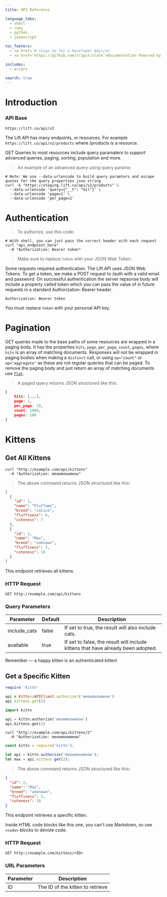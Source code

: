 ```yaml
---
title: API Reference

language_tabs:
  - shell
  - ruby
  - python
  - javascript

toc_footers:
  - <a href='#'>Sign Up for a Developer Key</a>
  - <a href='https://github.com/tripit/slate'>Documentation Powered by Slate</a>

includes:
  - errors

search: true
---
```


# Introduction

### API Base

`https://lift.co/api/v2`

The Lift API has many endpoints, or resources. For example `https://lift.co/api/v2/products` where /products is a resource.

GET Queries to most resources include query paramaters to support advanced queries, paging, sorting, population and more.

> An example of an advanced query using query params:

```shell
# Note: We use --data-urlencode to build query paramters and escape quotes for the query properties json string
curl -G "https://staging.lift.co/api/v2/products" \
  --data-urlencode 'query={"__t": "Oil"}' \
  --data-urlencode 'page=1' \
  --data-urlencode 'per_page=2'
```

# Authentication

> To authorize, use this code:

```shell
# With shell, you can just pass the correct header with each request
curl "api_endpoint_here"
  -H "Authorization: Bearer token"
```

> Make sure to replace `token` with your JSON Web Token.

Some requests required authentication. The Lift API uses JSON Web Tokens. To get a token, we make a POST request to /auth with a valid email and password. On successful authentication the server repsonse body will include a property called token which you can pass the value of in future requests in a standard Authorization: Bearer header.

`Authorization: Bearer token`

<aside class="notice">
You must replace <code>token</code> with your personal API key.
</aside>

# Pagination
GET queries made to the base paths of some resources are wrapped in a paging body. It has the properties `hits`, `page`, `per_page`, `count`, `pages`, where `hits` is an array of matching documents. Responses will not be wrapped in paging bodies when making a `distinct` call, or using `op="count"` or  `op="aggregate"` as these are not regular quieries that can be paged. To remove the paging body and just return an array of matching documents use [`flat`](#flat).

> A paged query returns JSON structured like this:

```json
{
    hits: [...],
    page: 1,
    per_page: 10,
    count: 1000,
    pages: 100
}
```

# Kittens

## Get All Kittens

```shell
curl "http://example.com/api/kittens"
  -H "Authorization: meowmeowmeow"
```

> The above command returns JSON structured like this:

```json
[
  {
    "id": 1,
    "name": "Fluffums",
    "breed": "calico",
    "fluffiness": 6,
    "cuteness": 7
  },
  {
    "id": 2,
    "name": "Max",
    "breed": "unknown",
    "fluffiness": 5,
    "cuteness": 10
  }
]
```

This endpoint retrieves all kittens.

### HTTP Request

`GET http://example.com/api/kittens`

### Query Parameters

Parameter | Default | Description
--------- | ------- | -----------
include_cats | false | If set to true, the result will also include cats.
available | true | If set to false, the result will include kittens that have already been adopted.

<aside class="success">
Remember — a happy kitten is an authenticated kitten!
</aside>

## Get a Specific Kitten

```ruby
require 'kittn'

api = Kittn::APIClient.authorize!('meowmeowmeow')
api.kittens.get(2)
```

```python
import kittn

api = kittn.authorize('meowmeowmeow')
api.kittens.get(2)
```

```shell
curl "http://example.com/api/kittens/2"
  -H "Authorization: meowmeowmeow"
```

```javascript
const kittn = require('kittn');

let api = kittn.authorize('meowmeowmeow');
let max = api.kittens.get(2);
```

> The above command returns JSON structured like this:

```json
{
  "id": 2,
  "name": "Max",
  "breed": "unknown",
  "fluffiness": 5,
  "cuteness": 10
}
```

This endpoint retrieves a specific kitten.

<aside class="warning">Inside HTML code blocks like this one, you can't use Markdown, so use <code>&lt;code&gt;</code> blocks to denote code.</aside>

### HTTP Request

`GET http://example.com/kittens/<ID>`

### URL Parameters

Parameter | Description
--------- | -----------
ID | The ID of the kitten to retrieve

